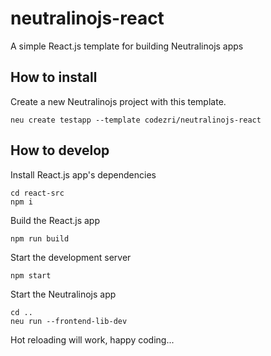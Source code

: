 # neutralinojs-react
A simple React.js template for building Neutralinojs apps

## How to install

Create a new Neutralinojs project with this template.

```
neu create testapp --template codezri/neutralinojs-react
```

## How to develop

Install React.js app's dependencies

```
cd react-src
npm i
```

Build the React.js app

```
npm run build
```

Start the development server

```
npm start
```

Start the Neutralinojs app

```
cd ..
neu run --frontend-lib-dev
```

Hot reloading will work, happy coding...
